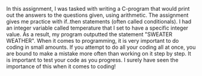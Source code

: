 

In this assignment, I was tasked with writing a C-program that would print out the answers to the questions given, using arithmetic. The assignment gives me practice with if..then statements (often called conditionals). I had an integer variable called temperature that I set to have a specific integer value. As a result, my program outputted the statement "SWEATER WEATHER". When it comes to programming, it is very important to do coding in small amounts. If you attempt to do all your coding all at once, you are bound to make a mistake more often than working on it step by step. It is important to test your code as you progress. I surely have seen the importance of this when it comes to coding! 
